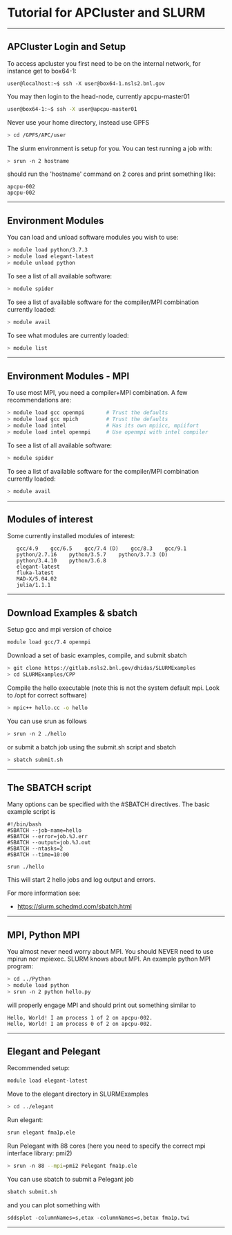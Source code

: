 # Tutorial for APCluster and SLURM

---

## APCluster Login and Setup

To access apcluster you first need to be on the internal network, for instance get to box64-1:
```
user@localhost:~$ ssh -X user@box64-1.nsls2.bnl.gov
```
You may then login to the head-node, currently apcpu-master01
```bash
user@box64-1:~$ ssh -X user@apcpu-master01
```

Never use your home directory, instead use GPFS
```bash
> cd /GPFS/APC/user
```

The slurm environment is setup for you.  You can test running a job with:
```bash
> srun -n 2 hostname
```
should run the 'hostname' command on 2 cores and print something like:
```text
apcpu-002
apcpu-002
```


---

## Environment Modules
You can load and unload software modules you wish to use:
```bash
> module load python/3.7.3
> module load elegant-latest
> module unload python
```
To see a list of all available software:
```bash
> module spider
```
To see a list of available software for the compiler/MPI combination currently loaded:
```bash
> module avail
```
To see what modules are currently loaded:
```bash
> module list
```


---

## Environment Modules - MPI
To use most MPI, you need a compiler+MPI combination.  A few recommendations are:
```bash
> module load gcc openmpi       # Trust the defaults
> module load gcc mpich         # Trust the defaults
> module load intel             # Has its own mpiicc, mpiifort
> module load intel openmpi     # Use openmpi with intel compiler
```
To see a list of all available software:
```bash
> module spider
```
To see a list of available software for the compiler/MPI combination currently loaded:
```bash
> module avail
```



---

## Modules of interest
Some currently installed modules of interest:
```text
   gcc/4.9    gcc/6.5    gcc/7.4 (D)    gcc/8.3    gcc/9.1
   python/2.7.16    python/3.5.7    python/3.7.3 (D)
   python/3.4.10    python/3.6.8
   elegant-latest
   fluka-latest
   MAD-X/5.04.02
   julia/1.1.1
```




---

## Download Examples & sbatch
Setup gcc and mpi version of choice
```bash
module load gcc/7.4 openmpi
```
Download a set of basic examples, compile, and submit sbatch
```bash
> git clone https://gitlab.nsls2.bnl.gov/dhidas/SLURMExamples
> cd SLURMExamples/CPP
```
Compile the hello executable (note this is not the system default mpi.  Look to /opt for correct software)
```bash
> mpic++ hello.cc -o hello
```
You can use srun as follows
```bash
> srun -n 2 ./hello
```
or submit a batch job using the submit.sh script and sbatch
```bash
> sbatch submit.sh
```

---

## The SBATCH script
Many options can be specified with the #SBATCH directives.  The basic example script is
```text
#!/bin/bash
#SBATCH --job-name=hello
#SBATCH --error=job.%J.err
#SBATCH --output=job.%J.out
#SBATCH --ntasks=2
#SBATCH --time=10:00

srun ./hello
```
This will start 2 hello jobs and log output and errors.

For more information see:
- https://slurm.schedmd.com/sbatch.html

---

## MPI, Python MPI
You almost never need worry about MPI.  You should NEVER need to use mpirun nor mpiexec.  SLURM knows about MPI.  An example python MPI program:
```bash
> cd ../Python
> module load python
> srun -n 2 python hello.py
```
will properly engage MPI and should print out something similar to
```text
Hello, World! I am process 1 of 2 on apcpu-002.
Hello, World! I am process 0 of 2 on apcpu-002.
```

---

## Elegant and Pelegant
Recommended setup:
```bash
module load elegant-latest
```
Move to the elegant directory in SLURMExamples
```bash
> cd ../elegant
```
Run elegant:
```bash
srun elegant fma1p.ele
```
Run Pelegant with 88 cores (here you need to specify the correct mpi interface library: pmi2)
```bash
> srun -n 88 --mpi=pmi2 Pelegant fma1p.ele
```
You can use sbatch to submit a Pelegant job
```bash
sbatch submit.sh
```
and you can plot something with
```
sddsplot -columnNames=s,etax -columnNames=s,betax fma1p.twi
```


---


